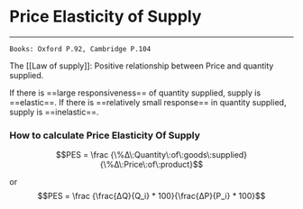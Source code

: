 # Price Elasticity of Supply
---
```ad-Resources
Books: Oxford P.92, Cambridge P.104
```

The [[Law of supply]]: Positive relationship between Price and quantity supplied.

If there is ==large responsiveness== of quantity supplied, supply is ==elastic==. If there is ==relatively small response== in quantity supplied, supply is ==inelastic==.


### How to calculate Price Elasticity Of Supply
$$PES = \frac {\%Δ\:Quantity\:of\:goods\:supplied}{\%Δ\:Price\:of\:product}$$

or
$$PES = \frac {\frac{ΔQ}{Q_i} * 100}{\frac{ΔP}{P_i} * 100}$$

